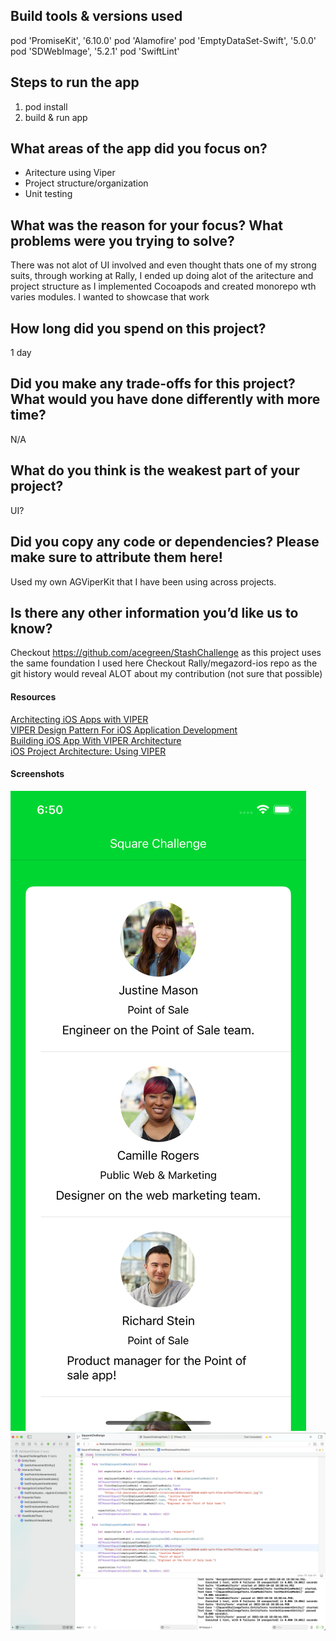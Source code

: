 ## Build tools & versions used
  pod 'PromiseKit', '6.10.0'
  pod 'Alamofire'
  pod 'EmptyDataSet-Swift', '5.0.0'  
  pod 'SDWebImage', '5.2.1'
  pod 'SwiftLint'

## Steps to run the app
1) pod install
2) build & run app 

## What areas of the app did you focus on?
- Aritecture using Viper
- Project structure/organization
- Unit testing

## What was the reason for your focus? What problems were you trying to solve?
There was not alot of UI involved and even thought thats one of my strong suits, through working at Rally, I ended up doing alot of the aritecture and project structure as I implemented Cocoapods and created monorepo wth varies modules. I wanted to showcase that work

## How long did you spend on this project?
1 day

## Did you make any trade-offs for this project? What would you have done differently with more time?
N/A

## What do you think is the weakest part of your project?
UI?

## Did you copy any code or dependencies? Please make sure to attribute them here!
Used my own AGViperKit that I have been using across projects.

## Is there any other information you’d like us to know?
Checkout https://github.com/acegreen/StashChallenge as this project uses the same foundation I used here
Checkout Rally/megazord-ios repo as the git history would reveal ALOT about my contribution (not sure that possible)

#### Resources
[Architecting iOS Apps with VIPER](https://www.objc.io/issues/13-architecture/viper/)  
[VIPER Design Pattern For iOS Application Development](https://medium.com/@smalam119/viper-design-pattern-for-ios-application-development-7a9703902af6)  
[Building iOS App With VIPER Architecture](https://blog.mindorks.com/building-ios-app-with-viper-architecture-8109acc72227)  
[iOS Project Architecture: Using VIPER](https://cheesecakelabs.com/blog/ios-project-architecture-using-viper/)

#### Screenshots
![Screenshot1](/Screenshots/Screenshot_1.png)
![Screenshot2](/Screenshots/Screenshot_2.png)

